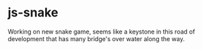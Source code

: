 # js-snake
Working on new snake game, seems like a keystone in this road of development that has many bridge's over water along the way.
